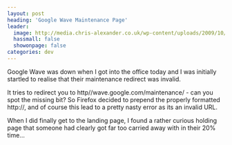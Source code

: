 ```yaml
---
layout: post
heading: 'Google Wave Maintenance Page'
leader:
  image: http://media.chris-alexander.co.uk/wp-content/uploads/2009/10/wave-maintenance.PNG
  hassmall: false
  showonpage: false
categories: dev
---
```


Google Wave was down when I got into the office today and I was initially startled to realise that their maintenance redirect was invalid.

It tries to redirect you to http//wave.google.com/maintenance/ - can you spot the missing bit? So Firefox decided to prepend the properly formatted http://, and of course this lead to a pretty nasty error as its an invalid URL.

When I did finally get to the landing page, I found a rather curious holding page that someone had clearly got far too carried away with in their 20% time...

<!-- Replace missing image from http://media.chris-alexander.co.uk/wp-content/uploads/2009/10/wave-maintenance.PNG -->
